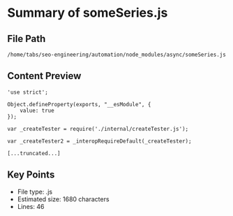 # Summary of someSeries.js
  
## File Path
`/home/tabs/seo-engineering/automation/node_modules/async/someSeries.js`

## Content Preview
```
'use strict';

Object.defineProperty(exports, "__esModule", {
    value: true
});

var _createTester = require('./internal/createTester.js');

var _createTester2 = _interopRequireDefault(_createTester);

[...truncated...]
```

## Key Points
- File type: .js
- Estimated size: 1680 characters
- Lines: 46
